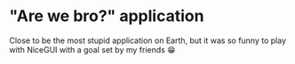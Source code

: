 # "Are we bro?" application

Close to be the most stupid application on Earth, but it was so funny to play with NiceGUI with a goal set by my friends :grin:

